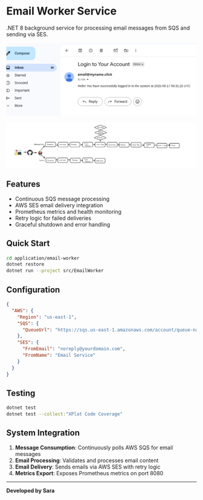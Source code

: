 # Email Worker Service

.NET 8 background service for processing email messages from SQS and sending via SES.

![Email Sent Flow](../../diagrams/email_sent.png)

![Backend & Worker CI](../../diagrams/back_and_worker_ci.png)

## Features

- Continuous SQS message processing
- AWS SES email delivery integration
- Prometheus metrics and health monitoring
- Retry logic for failed deliveries
- Graceful shutdown and error handling

## Quick Start

```bash
cd application/email-worker
dotnet restore
dotnet run --project src/EmailWorker
```

## Configuration

```json
{
  "AWS": {
    "Region": "us-east-1",
    "SQS": {
      "QueueUrl": "https://sqs.us-east-1.amazonaws.com/account/queue-name"
    },
    "SES": {
      "FromEmail": "noreply@yourdomain.com",
      "FromName": "Email Service"
    }
  }
}
```

## Testing

```bash
dotnet test
dotnet test --collect:"XPlat Code Coverage"
```

## System Integration

1. **Message Consumption**: Continuously polls AWS SQS for email messages
2. **Email Processing**: Validates and processes email content
3. **Email Delivery**: Sends emails via AWS SES with retry logic
4. **Metrics Export**: Exposes Prometheus metrics on port 8080

---

**Developed by Sara**